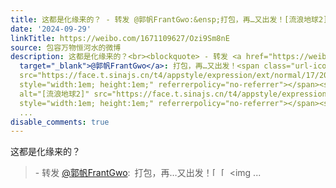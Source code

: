 ```yaml
---
title: 这都是化缘来的？ - 转发 @郭帆FrantGwo:&ensp;打包，再…又出发！[流浪地球2][流浪地球2][流浪地球2]@电影流浪地球 [图片]
date: '2024-09-29'
linkTitle: https://weibo.com/1671109627/Ozi9Sm8nE
source: 包容万物恒河水的微博
description: 这都是化缘来的？<br><blockquote> - 转发 <a href="https://weibo.com/1229641152"
  target="_blank">@郭帆FrantGwo</a>: 打包，再…又出发！<span class="url-icon"><img alt="[流浪地球2]"
  src="https://face.t.sinajs.cn/t4/appstyle/expression/ext/normal/17/2023_TheWanderingEarth%E2%85%A1_org.png"
  style="width:1em; height:1em;" referrerpolicy="no-referrer"></span><span class="url-icon"><img
  alt="[流浪地球2]" src="https://face.t.sinajs.cn/t4/appstyle/expression/ext/normal/17/2023_TheWanderingEarth%E2%85%A1_org.png"
  style="width:1em; height:1em;" referrerpolicy="no-referrer"></span><span class="url-icon"><img
  ...
disable_comments: true
---
```

这都是化缘来的？<br><blockquote> - 转发 <a href="https://weibo.com/1229641152" target="_blank">@郭帆FrantGwo</a>: 打包，再…又出发！<span class="url-icon"><img alt="[流浪地球2]" src="https://face.t.sinajs.cn/t4/appstyle/expression/ext/normal/17/2023_TheWanderingEarth%E2%85%A1_org.png" style="width:1em; height:1em;" referrerpolicy="no-referrer"></span><span class="url-icon"><img alt="[流浪地球2]" src="https://face.t.sinajs.cn/t4/appstyle/expression/ext/normal/17/2023_TheWanderingEarth%E2%85%A1_org.png" style="width:1em; height:1em;" referrerpolicy="no-referrer"></span><span class="url-icon"><img ...